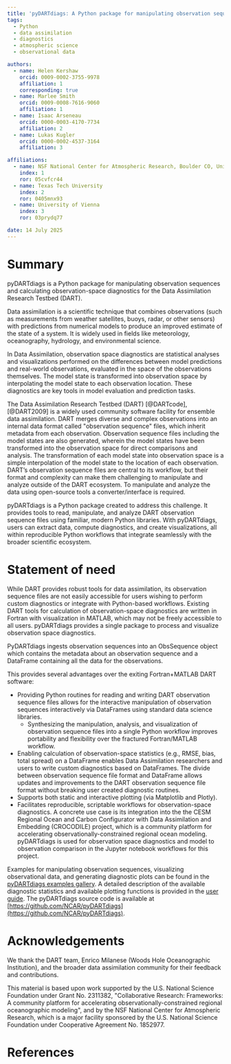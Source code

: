 ```yaml
---
title: 'pyDARTdiags: A Python package for manipulating observation sequences and calculating observation-space diagnostics for the Data Assimilation Research Testbed (DART)'
tags:
  - Python
  - data assimilation
  - diagnostics
  - atmospheric science
  - observational data

authors:
  - name: Helen Kershaw
    orcid: 0009-0002-3755-9978
    affiliation: 1
    corresponding: true
  - name: Marlee Smith
    orcid: 0009-0008-7616-9060
    affiliation: 1
  - name: Isaac Arseneau
    orcid: 0000-0003-4170-7734
    affiliation: 2
  - name: Lukas Kugler
    orcid: 0000-0002-4537-3164
    affiliation: 3 

affiliations:
  - name: NSF National Center for Atmospheric Research, Boulder CO, United States
    index: 1
    ror: 05cvfcr44
  - name: Texas Tech University
    index: 2
    ror: 0405mnx93
  - name: University of Vienna
    index: 3
    ror: 03prydq77

date: 14 July 2025
---
```


# Summary

pyDARTdiags is a Python package for manipulating observation sequences and calculating 
observation-space diagnostics for the Data Assimilation Research Testbed (DART). 

Data assimilation is a scientific technique that combines observations (such as measurements from
weather satellites, buoys, radar, or other sensors) with predictions from numerical models to produce
an improved estimate of the state of a system. It is widely used in fields like meteorology, 
oceanography, hydrology, and environmental science.

In Data Assimilation, observation space diagnostics are statistical analyses and visualizations
performed on the differences between model predictions and real-world observations, evaluated in
the space of the observations themselves. The model state is transformed into observation space by interpolating the model state to each observation location. These diagnostics are key tools in model evaluation and prediction tasks.

The Data Assimilation Research Testbed (DART) [@DARTcode],[@DART2009] is a widely used community software
facility for ensemble data assimilation. DART merges diverse and complex observations into an internal data format called "observation sequence" files, which inherit metadata from each observation. Observation sequence files including the model states are also generated, wherein the model states have been transformed into the observation space for direct comparisons and analysis. The transformation of each model state into observation space is a simple interpolation of the model state to the location of each observation. DART’s observation sequence files are central to its workflow, 
but their format and complexity can make them challenging to manipulate and analyze outside of the DART 
ecosystem. To manipulate and analyze the data using open-source tools a converter/interface is required.

pyDARTdiags is a Python package created to address this challenge. It provides tools to read, manipulate,
and analyze DART observation sequence files using familiar, modern Python libraries. With pyDARTdiags,
users can extract data, compute diagnostics, and create visualizations, all within reproducible Python 
workflows that integrate seamlessly with the broader scientific ecosystem.

# Statement of need

While DART provides robust tools for data assimilation, its observation sequence files are not easily
accessible for users wishing to perform custom diagnostics or integrate with Python-based workflows.
Existing DART tools for calculation of observation-space diagnostics are written in Fortran with 
visualization in MATLAB, which may not be freely accessible to all users. pyDARTdiags provides a single 
package to process and visualize observation space diagnostics. 

PyDARTdiags ingests observation sequences into an ObsSequence object which contains the metadata about
an observation sequence and a DataFrame containing all the data for the observations. 

This provides several advantages over the exiting Fortran+MATLAB DART software: 

- Providing Python routines for reading and writing DART observation sequence files allows for the interactive manipulation
  of observation sequences interactively via DataFrames using standard data science libraries. 
  - Synthesizing the manipulation, analysis, and visualization of observation sequence files into a single Python workflow improves portability and flexibility over the fractured Fortran/MATLAB workflow.
- Enabling calculation of observation-space statistics (e.g., RMSE, bias, total spread) on a DataFrame enables
  Data Assimilation researchers and users to write custom diagnostics based on DataFrames. The divide 
  between observation sequence file format and DataFrame allows updates and improvements to the DART observation
  sequence file format without breaking user created diagnostic routines. 
- Supports both static and interactive plotting (via Matplotlib and Plotly).
- Facilitates reproducible, scriptable workflows for observation-space diagnostics. A concrete use case is its 
  integration into the the CESM Regional Ocean and Carbon Configurator with Data Assimilation and Embedding 
  (CROCODILE) project, which is a community platform for accelerating observationally-constrained regional ocean
  modeling. pyDARTdiags is used for observation space diagnostics and model to observation comparison in the 
  Jupyter notebook workflows for this project.

Examples for manipulating observation sequences, visualizing observational data, and generating diagnostic plots can be 
found in the [pyDARTdiags examples gallery](https://ncar.github.io/pyDARTdiags/examples/index.html).
A detailed description of the available diagnostic statistics and available plotting functions is provided in the
[user guide](https://ncar.github.io/pyDARTdiags/userguide/index.html).
The pyDARTdiags source code is available at [https://github.com/NCAR/pyDARTdiags](https://github.com/NCAR/pyDARTdiags).


# Acknowledgements

We thank the DART team, Enrico Milanese (Woods Hole Oceanographic Institution), and the broader data 
assimilation community for their feedback and contributions.

This material is based upon work supported by the U.S. National Science Foundation under Grant No. 2311382, 
"Collaborative Research: Frameworks: A community platform for accelerating observationally-constrained 
regional oceanographic modeling", and by the NSF National Center for Atmospheric Research, which is 
a major facility sponsored by the U.S. National Science Foundation under Cooperative Agreement No. 1852977.

# References

<!-- References will be automatically included from paper.bib -->